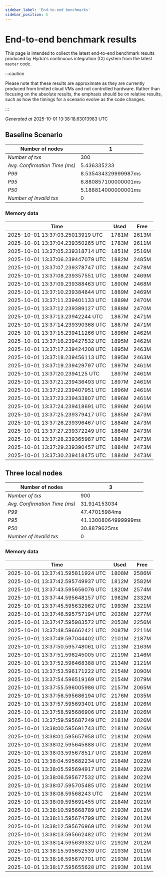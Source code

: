 ```yaml
--- 
sidebar_label: 'End-to-end benchmarks' 
sidebar_position: 4 
--- 
```


# End-to-end benchmark results 

This page is intended to collect the latest end-to-end benchmark  results produced by Hydra's continuous integration (CI) system from  the latest `master` code.

:::caution

Please note that these results are approximate  as they are currently produced from limited cloud VMs and not controlled hardware.  Rather than focusing on the absolute results,   the emphasis should be on relative results,  such as how the timings for a scenario evolve as the code changes.

:::

_Generated at_  2025-10-01 13:38:18.63013983 UTC


## Baseline Scenario



| Number of nodes |  1 | 
| -- | -- |
| _Number of txs_ | 300 |
| _Avg. Confirmation Time (ms)_ | 5.436335233 |
| _P99_ | 8.535434329999987ms |
| _P95_ | 6.880857100000001ms |
| _P50_ | 5.188814000000001ms |
| _Number of Invalid txs_ | 0 |
      

### Memory data 

 | Time | Used | Free | 
|------------------------------------|------|------|
 | 2025-10-01 13:37:03.25013919 UTC | 1781M | 2613M | 
 | 2025-10-01 13:37:04.239350265 UTC | 1783M | 2611M | 
 | 2025-10-01 13:37:05.239318714 UTC | 1851M | 2516M | 
 | 2025-10-01 13:37:06.239447079 UTC | 1882M | 2485M | 
 | 2025-10-01 13:37:07.239378747 UTC | 1884M | 2478M | 
 | 2025-10-01 13:37:08.239357551 UTC | 1890M | 2469M | 
 | 2025-10-01 13:37:09.239388463 UTC | 1890M | 2468M | 
 | 2025-10-01 13:37:10.239384844 UTC | 1889M | 2469M | 
 | 2025-10-01 13:37:11.239401133 UTC | 1889M | 2470M | 
 | 2025-10-01 13:37:12.239389127 UTC | 1888M | 2470M | 
 | 2025-10-01 13:37:13.23942244 UTC | 1887M | 2471M | 
 | 2025-10-01 13:37:14.239390368 UTC | 1887M | 2471M | 
 | 2025-10-01 13:37:15.239411266 UTC | 1896M | 2462M | 
 | 2025-10-01 13:37:16.239427532 UTC | 1895M | 2462M | 
 | 2025-10-01 13:37:17.239424208 UTC | 1895M | 2463M | 
 | 2025-10-01 13:37:18.239456113 UTC | 1895M | 2463M | 
 | 2025-10-01 13:37:19.239429797 UTC | 1897M | 2461M | 
 | 2025-10-01 13:37:20.2394125 UTC | 1897M | 2461M | 
 | 2025-10-01 13:37:21.239436493 UTC | 1897M | 2461M | 
 | 2025-10-01 13:37:22.239407951 UTC | 1896M | 2461M | 
 | 2025-10-01 13:37:23.239433807 UTC | 1896M | 2461M | 
 | 2025-10-01 13:37:24.239418691 UTC | 1896M | 2461M | 
 | 2025-10-01 13:37:25.239379417 UTC | 1885M | 2473M | 
 | 2025-10-01 13:37:26.239396467 UTC | 1884M | 2473M | 
 | 2025-10-01 13:37:27.239372249 UTC | 1884M | 2473M | 
 | 2025-10-01 13:37:28.239365987 UTC | 1884M | 2473M | 
 | 2025-10-01 13:37:29.239390457 UTC | 1884M | 2473M | 
 | 2025-10-01 13:37:30.239418475 UTC | 1884M | 2473M | 


## Three local nodes



| Number of nodes |  3 | 
| -- | -- |
| _Number of txs_ | 900 |
| _Avg. Confirmation Time (ms)_ | 31.914153034 |
| _P99_ | 47.47015984ms |
| _P95_ | 41.13008064999999ms |
| _P50_ | 30.8879625ms |
| _Number of Invalid txs_ | 0 |
      

### Memory data 

 | Time | Used | Free | 
|------------------------------------|------|------|
 | 2025-10-01 13:37:41.595811924 UTC | 1808M | 2586M | 
 | 2025-10-01 13:37:42.595749937 UTC | 1812M | 2582M | 
 | 2025-10-01 13:37:43.595656076 UTC | 1820M | 2574M | 
 | 2025-10-01 13:37:44.595648157 UTC | 1982M | 2332M | 
 | 2025-10-01 13:37:45.595632962 UTC | 1993M | 2321M | 
 | 2025-10-01 13:37:46.595757194 UTC | 2036M | 2277M | 
 | 2025-10-01 13:37:47.595983572 UTC | 2053M | 2256M | 
 | 2025-10-01 13:37:48.596662421 UTC | 2087M | 2211M | 
 | 2025-10-01 13:37:49.597044402 UTC | 2101M | 2187M | 
 | 2025-10-01 13:37:50.595748061 UTC | 2113M | 2163M | 
 | 2025-10-01 13:37:51.596245005 UTC | 2119M | 2146M | 
 | 2025-10-01 13:37:52.596468388 UTC | 2134M | 2121M | 
 | 2025-10-01 13:37:53.596171222 UTC | 2154M | 2090M | 
 | 2025-10-01 13:37:54.596519169 UTC | 2154M | 2079M | 
 | 2025-10-01 13:37:55.596005986 UTC | 2157M | 2065M | 
 | 2025-10-01 13:37:56.595686194 UTC | 2176M | 2035M | 
 | 2025-10-01 13:37:57.595693401 UTC | 2181M | 2026M | 
 | 2025-10-01 13:37:58.595686906 UTC | 2181M | 2026M | 
 | 2025-10-01 13:37:59.595687249 UTC | 2181M | 2026M | 
 | 2025-10-01 13:38:00.595691743 UTC | 2181M | 2026M | 
 | 2025-10-01 13:38:01.595657958 UTC | 2181M | 2026M | 
 | 2025-10-01 13:38:02.595645888 UTC | 2181M | 2026M | 
 | 2025-10-01 13:38:03.595678517 UTC | 2181M | 2026M | 
 | 2025-10-01 13:38:04.595682234 UTC | 2184M | 2022M | 
 | 2025-10-01 13:38:05.595694917 UTC | 2184M | 2022M | 
 | 2025-10-01 13:38:06.595677532 UTC | 2184M | 2022M | 
 | 2025-10-01 13:38:07.595705485 UTC | 2184M | 2021M | 
 | 2025-10-01 13:38:08.59568243 UTC | 2184M | 2021M | 
 | 2025-10-01 13:38:09.595691455 UTC | 2184M | 2021M | 
 | 2025-10-01 13:38:10.595668789 UTC | 2193M | 2012M | 
 | 2025-10-01 13:38:11.595674799 UTC | 2192M | 2012M | 
 | 2025-10-01 13:38:12.595676969 UTC | 2192M | 2012M | 
 | 2025-10-01 13:38:13.595662482 UTC | 2192M | 2012M | 
 | 2025-10-01 13:38:14.595639332 UTC | 2192M | 2012M | 
 | 2025-10-01 13:38:15.595652539 UTC | 2193M | 2011M | 
 | 2025-10-01 13:38:16.595670701 UTC | 2193M | 2011M | 
 | 2025-10-01 13:38:17.595655628 UTC | 2193M | 2011M | 

